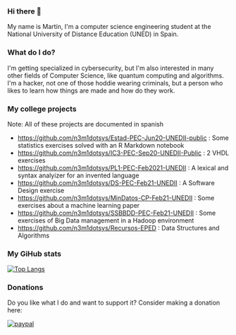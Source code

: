 ### Hi there 👋

My name is Martín, I'm a computer science engineering student at the National University of Distance Education (UNED) in Spain.

### What do I do?

I'm getting specialized in cybersecurity, but I'm also interested in many other fields of Computer Science, like quantum computing and algorithms. I'm a hacker, not one of those hoddie wearing criminals, but a person who likes to learn how things are made and how do they work.

### My college projects

Note: All of these projects are documented in spanish

- https://github.com/n3m1dotsys/Estad-PEC-Jun20-UNEDII-public : Some statistics exercises solved with an R Markdown notebook
- https://github.com/n3m1dotsys/IC3-PEC-Sep20-UNEDII-Public : 2 VHDL exercises
- https://github.com/n3m1dotsys/PL1-PEC-Feb2021-UNEDII : A lexical and syntax analyizer for an invented language
- https://github.com/n3m1dotsys/DS-PEC-Feb21-UNEDII : A Software Design exercise
- https://github.com/n3m1dotsys/MinDatos-CP-Feb21-UNEDII : Some exercises about a machine learning paper
- https://github.com/n3m1dotsys/SSBBDD-PEC-Feb21-UNEDII : Some exercises of Big Data management in a Hadoop environment
- https://github.com/n3m1dotsys/Recursos-EPED : Data Structures and Algorithms

### My GiHub stats

[![Top Langs](https://github-readme-stats.vercel.app/api/top-langs/?username=n3m1dotsys)](https://github.com/anuraghazra/github-readme-stats)

### Donations

Do you like what I do and want to support it? Consider making a donation here: 

[![paypal](https://www.paypalobjects.com/en_US/i/btn/btn_donateCC_LG.gif)](https://www.paypal.com/cgi-bin/webscr?cmd=_s-xclick&hosted_button_id=HEYSKQQA2R5XJ)
